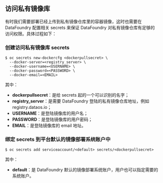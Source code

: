 ## 访问私有镜像库

有时我们需要部署已经上传到私有镜像仓库里的容器镜像，这时也需要在 DataFoundry 配置相关 secrets 来保证 DataFoundry 对私有镜像仓库有足够的访问权限。具体过程如下：

### 创建访问私有镜像库 secrets

```
$ oc secrets new-dockercfg <dockerpullsecret> \
  --docker-server=<registry_server> \
  --docker-username=<USERNAME> \ 
  --docker-password=<PASSWORD> \
  --docker-email=<EMAIL>
```

其中：

* **dockerpullsecret**：是给 secrets 起的一个可以识别的名字；
* **registry\_server**：是需要 DataFoundry 登陆的私有镜像仓库地址，例如 registry.dataos.io；
* **USERNAME**：是登陆镜像库的用户名；
* **PASSWORD**：是登陆镜像库的用户密码；
* **EMAIL**：是登陆镜像库的 email 地址。

### 绑定 secrets 到平台默认的镜像部署系统账户中

```
$ oc secrets add serviceaccount/<default> secrets/<dockerpullsecret>
```

其中：

* **default**：是 DataFoundry 默认的镜像部署系统账户，用户也可以指定需要的系统账户。

